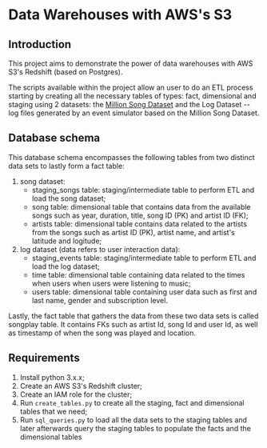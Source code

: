 # Data Warehouses with AWS's S3

## Introduction

This project aims to demonstrate the power of data warehouses with AWS S3's Redshift (based on Postgres).

The scripts available within the project allow an user to do an ETL process starting by creating all the necessary tables of types: fact, dimensional and staging using 2 datasets: the [Million Song Dataset](http://millionsongdataset.com/) and the Log Dataset -- log files generated by an event simulator based on the Million Song Dataset.

## Database schema
This database schema encompasses the following tables from two distinct data sets to lastly form a fact table:

1. song dataset:
    - staging_songs table: staging/intermediate table to perform ETL and load the song dataset;
    - song table: dimensional table that contains data from the available songs such as year, duration, title, song ID (PK) and artist ID (FK);
    - artists table: dimensional table contains data related to the artists from the songs such as artist ID (PK), artist name, and artist's latitude and logitude;
2. log dataset (data refers to user interaction data):
    - staging_events table: staging/intermediate table to perform ETL and load the log dataset;
    - time table: dimensional table containing data related to the times when users when users were listening to music;
    - users table: dimensional table containing user data such as first and last name, gender and subscription level.

Lastly, the fact table that gathers the data from these two data sets is called songplay table. It contains FKs such as artist Id, song Id and user Id, as well as timestamp of when the song was played and location.

## Requirements
1) Install python 3.x.x;
2) Create an AWS S3's Redshift cluster;
3) Create an IAM role for the cluster;
4) Run `create_tables.py` to create all the staging, fact and dimensional tables that we need;
5) Run `sql_queries.py` to load all the data sets to the staging tables and later afterwards query the staging tables to populate the facts and the dimensional tables